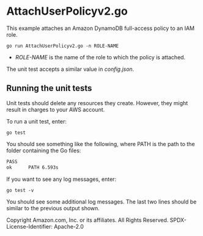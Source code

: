 # AttachUserPolicyv2.go

This example attaches an Amazon DynamoDB full-access policy to an IAM role.

`go run AttachUserPolicyv2.go -n ROLE-NAME`

- _ROLE-NAME_ is the name of the role to which the policy is attached.

The unit test accepts a similar value in _config.json_.

## Running the unit tests

Unit tests should delete any resources they create.
However, they might result in charges to your
AWS account.

To run a unit test, enter:

`go test`

You should see something like the following,
where PATH is the path to the folder containing the Go files:

```sh
PASS
ok      PATH 6.593s
```

If you want to see any log messages, enter:

`go test -v`

You should see some additional log messages.
The last two lines should be similar to the previous output shown.

Copyright Amazon.com, Inc. or its affiliates. All Rights Reserved. SPDX-License-Identifier: Apache-2.0
